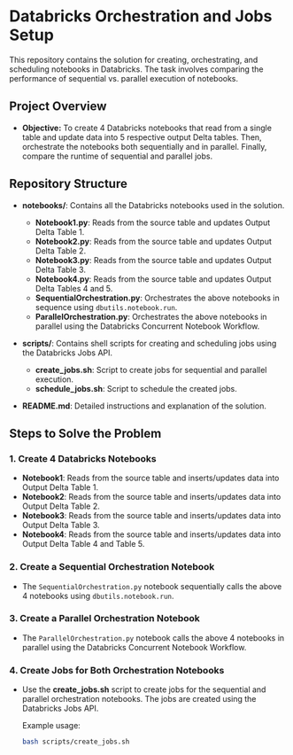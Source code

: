 # Databricks Orchestration and Jobs Setup

This repository contains the solution for creating, orchestrating, and scheduling notebooks in Databricks. The task involves comparing the performance of sequential vs. parallel execution of notebooks.

## Project Overview

- **Objective:** To create 4 Databricks notebooks that read from a single table and update data into 5 respective output Delta tables. Then, orchestrate the notebooks both sequentially and in parallel. Finally, compare the runtime of sequential and parallel jobs.

## Repository Structure

- **notebooks/**: Contains all the Databricks notebooks used in the solution.
  - **Notebook1.py**: Reads from the source table and updates Output Delta Table 1.
  - **Notebook2.py**: Reads from the source table and updates Output Delta Table 2.
  - **Notebook3.py**: Reads from the source table and updates Output Delta Table 3.
  - **Notebook4.py**: Reads from the source table and updates Output Delta Tables 4 and 5.
  - **SequentialOrchestration.py**: Orchestrates the above notebooks in sequence using `dbutils.notebook.run`.
  - **ParallelOrchestration.py**: Orchestrates the above notebooks in parallel using the Databricks Concurrent Notebook Workflow.
  
- **scripts/**: Contains shell scripts for creating and scheduling jobs using the Databricks Jobs API.
  - **create_jobs.sh**: Script to create jobs for sequential and parallel execution.
  - **schedule_jobs.sh**: Script to schedule the created jobs.

- **README.md**: Detailed instructions and explanation of the solution.

## Steps to Solve the Problem

### 1. Create 4 Databricks Notebooks
- **Notebook1**: Reads from the source table and inserts/updates data into Output Delta Table 1.
- **Notebook2**: Reads from the source table and inserts/updates data into Output Delta Table 2.
- **Notebook3**: Reads from the source table and inserts/updates data into Output Delta Table 3.
- **Notebook4**: Reads from the source table and inserts/updates data into Output Delta Table 4 and Table 5.

### 2. Create a Sequential Orchestration Notebook
- The `SequentialOrchestration.py` notebook sequentially calls the above 4 notebooks using `dbutils.notebook.run`.

### 3. Create a Parallel Orchestration Notebook
- The `ParallelOrchestration.py` notebook calls the above 4 notebooks in parallel using the Databricks Concurrent Notebook Workflow.

### 4. Create Jobs for Both Orchestration Notebooks
- Use the **create_jobs.sh** script to create jobs for the sequential and parallel orchestration notebooks. The jobs are created using the Databricks Jobs API.
  
  Example usage:
  ```bash
  bash scripts/create_jobs.sh
